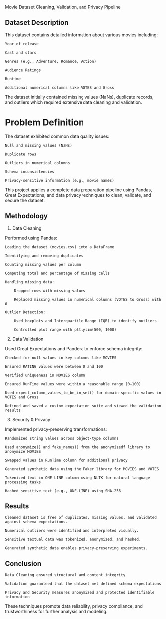 Movie Dataset Cleaning, Validation, and Privacy Pipeline
## Dataset Description

This dataset contains detailed information about various movies including:

    Year of release

    Cast and stars

    Genres (e.g., Adventure, Romance, Action)

    Audience Ratings

    Runtime

    Additional numerical columns like VOTES and Gross

The dataset initially contained missing values (NaNs), duplicate records, and outliers which required extensive data cleaning and validation.
# Problem Definition

The dataset exhibited common data quality issues:

    Null and missing values (NaNs)

    Duplicate rows

    Outliers in numerical columns

    Schema inconsistencies

    Privacy-sensitive information (e.g., movie names)

This project applies a complete data preparation pipeline using Pandas, Great Expectations, and data privacy techniques to clean, validate, and secure the dataset.

## Methodology
1.  Data Cleaning

Performed using Pandas:

    Loading the dataset (movies.csv) into a DataFrame

    Identifying and removing duplicates

    Counting missing values per column

    Computing total and percentage of missing cells

    Handling missing data:

        Dropped rows with missing values

        Replaced missing values in numerical columns (VOTES to Gross) with 0

    Outlier Detection:

        Used boxplots and Interquartile Range (IQR) to identify outliers

        Controlled plot range with plt.ylim(500, 1000)

2.  Data Validation

Used Great Expectations and Pandera to enforce schema integrity:

    Checked for null values in key columns like MOVIES

    Ensured RATING values were between 0 and 100

    Verified uniqueness in MOVIES column

    Ensured RunTime values were within a reasonable range (0–100)

    Used expect_column_values_to_be_in_set() for domain-specific values in VOTES and Gross

    Defined and saved a custom expectation suite and viewed the validation results

3.  Security & Privacy

Implemented privacy-preserving transformations:

    Randomized string values across object-type columns

    Used anonymize() and fake_names() from the anonymizedf library to anonymize MOVIES

    Swapped values in RunTime column for additional privacy

    Generated synthetic data using the Faker library for MOVIES and VOTES

    Tokenized text in ONE-LINE column using NLTK for natural language processing tasks

    Hashed sensitive text (e.g., ONE-LINE) using SHA-256

## Results

    Cleaned dataset is free of duplicates, missing values, and validated against schema expectations.

    Numerical outliers were identified and interpreted visually.

    Sensitive textual data was tokenized, anonymized, and hashed.

    Generated synthetic data enables privacy-preserving experiments.

## Conclusion

    Data Cleaning ensured structural and content integrity

    Validation guaranteed that the dataset met defined schema expectations

    Privacy and Security measures anonymized and protected identifiable information

These techniques promote data reliability, privacy compliance, and trustworthiness for further analysis and modeling.
